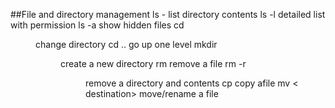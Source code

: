 ##File and directory management
ls - list directory contents
ls -l detailed list with permission
ls -a show hidden files
cd <dir> change directory
cd .. go up one level
mkdir <dir> create a new directory
rm <file> remove a file
rm -r <dir> remove a directory and contents
cp <source> <destination> copy afile
mv <source> < destination> move/rename a file
